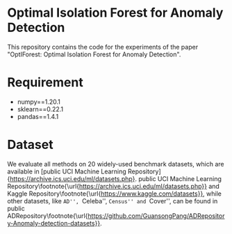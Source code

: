 # Optimal Isolation Forest for Anomaly Detection
This repository contains the code for the experiments of the paper "OptIForest: Optimal Isolation Forest for Anomaly Detection".

# Requirement
- numpy==1.20.1
- sklearn==0.22.1
- pandas==1.4.1

# Dataset
We evaluate all methods on 20 widely-used benchmark datasets, which are available in [public UCI Machine Learning Repository]{https://archive.ics.uci.edu/ml/datasets.php}. public UCI Machine Learning Repository\footnote{\url{https://archive.ics.uci.edu/ml/datasets.php}} and Kaggle Repository\footnote{\url{https://www.kaggle.com/datasets}}, while other datasets, like ``AD'', ``Celeba'', ``Census'' and ``Cover'', can be found in public ADRepository\footnote{\url{https://github.com/GuansongPang/ADRepository-Anomaly-detection-datasets}}.

